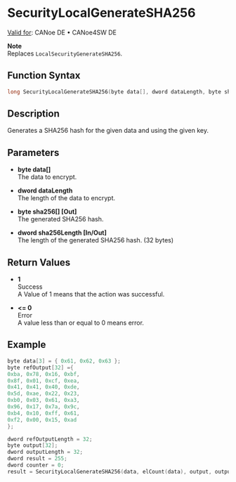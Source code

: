 # SecurityLocalGenerateSHA256

[Valid for](../../../Shared/FeatureAvailability.md): CANoe DE • CANoe4SW DE

**Note**  
Replaces `LocalSecurityGenerateSHA256`.

## Function Syntax

```c
long SecurityLocalGenerateSHA256(byte data[], dword dataLength, byte sha256[], dword sha256Length)
```

## Description

Generates a SHA256 hash for the given data and using the given key.

## Parameters

- **byte data[]**  
  The data to encrypt.

- **dword dataLength**  
  The length of the data to encrypt.

- **byte sha256[] [Out]**  
  The generated SHA256 hash.

- **dword sha256Length [In/Out]**  
  The length of the generated SHA256 hash. (32 bytes)

## Return Values

- **1**  
  Success  
  A Value of 1 means that the action was successful.

- **\<= 0**  
  Error  
  A value less than or equal to 0 means error.

## Example

```c
byte data[3] = { 0x61, 0x62, 0x63 };
byte refOutput[32] ={
0xba, 0x78, 0x16, 0xbf,
0x8f, 0x01, 0xcf, 0xea,
0x41, 0x41, 0x40, 0xde,
0x5d, 0xae, 0x22, 0x23,
0xb0, 0x03, 0x61, 0xa3,
0x96, 0x17, 0x7a, 0x9c,
0xb4, 0x10, 0xff, 0x61,
0xf2, 0x00, 0x15, 0xad
};

dword refOutputLength = 32;
byte output[32];
dword outputLength = 32;
dword result = 255;
dword counter = 0;
result = SecurityLocalGenerateSHA256(data, elCount(data), output, outputLength);
```
